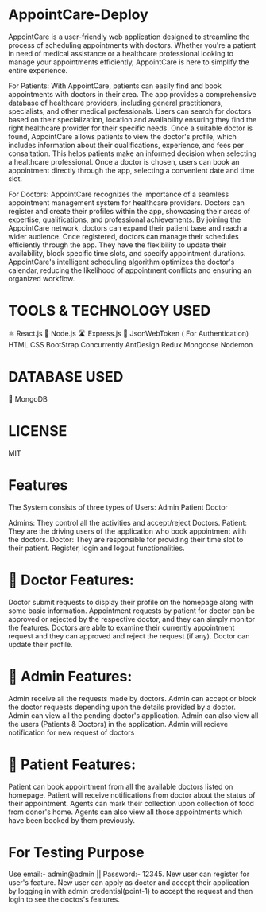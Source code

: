 # AppointCare-Deploy
AppointCare is a user-friendly web application designed to streamline the process of scheduling appointments with doctors. Whether you're a patient in need of medical assistance or a healthcare professional looking to manage your appointments efficiently, AppointCare is here to simplify the entire experience.

For Patients: With AppointCare, patients can easily find and book appointments with doctors in their area. The app provides a comprehensive database of healthcare providers, including general practitioners, specialists, and other medical professionals. Users can search for doctors based on their specialization, location and availability ensuring they find the right healthcare provider for their specific needs. Once a suitable doctor is found, AppointCare allows patients to view the doctor's profile, which includes information about their qualifications, experience, and fees per consaltation. This helps patients make an informed decision when selecting a healthcare professional. Once a doctor is chosen, users can book an appointment directly through the app, selecting a convenient date and time slot.

For Doctors: AppointCare recognizes the importance of a seamless appointment management system for healthcare providers. Doctors can register and create their profiles within the app, showcasing their areas of expertise, qualifications, and professional achievements. By joining the AppointCare network, doctors can expand their patient base and reach a wider audience. Once registered, doctors can manage their schedules efficiently through the app. They have the flexibility to update their availability, block specific time slots, and specify appointment durations. AppointCare's intelligent scheduling algorithm optimizes the doctor's calendar, reducing the likelihood of appointment conflicts and ensuring an organized workflow.

# TOOLS & TECHNOLOGY USED
⚛️ React.js
💚 Node.js
🛣️ Express.js
🔐 JsonWebToken ( For Authentication) 
 HTML 
 CSS 
 BootStrap
 Concurrently
 AntDesign 
 Redux 
 Mongoose
 Nodemon

# DATABASE USED
🍃 MongoDB

# LICENSE
MIT

# Features
The System consists of three types of Users:
Admin
Patient
Doctor

Admins: They control all the activities and accept/reject Doctors.
Patient: They are the driving users of the application who book appointment with the doctors.
Doctor: They are responsible for providing their time slot to their patient.
Register, login and logout functionalities.
# 🙂 Doctor Features:
Doctor submit requests to display their profile on the homepage along with some basic information.
Appointment requests by patient for doctor can be approved or rejected by the respective doctor, and they can simply monitor the features.
Doctors are able to examine their currently appointment request and they can approved and reject the request (if any).
Doctor can update their profile.
# 🤠 Admin Features:
Admin receive all the requests made by doctors.
Admin can accept or block the doctor requests depending upon the details provided by a doctor.
Admin can view all the pending doctor's application.
Admin can also view all the users (Patients & Doctors) in the application.
Admin will recieve notification for new request of doctors 
# 🫡 Patient Features:
Patient can book appointment from all the available doctors listed on homepage.
Patient will receive notifications from doctor about the status of their appointment.
Agents can mark their collection upon collection of food from donor's home.
Agents can also view all those appointments which have been booked by them previously.

# For Testing Purpose
Use email:- admin@admin || Password:- 12345.
New user can register for user's feature.
New user can apply as doctor and accept their application by logging in with admin credential(point-1) to accept the request and then login to see the doctos's features.
